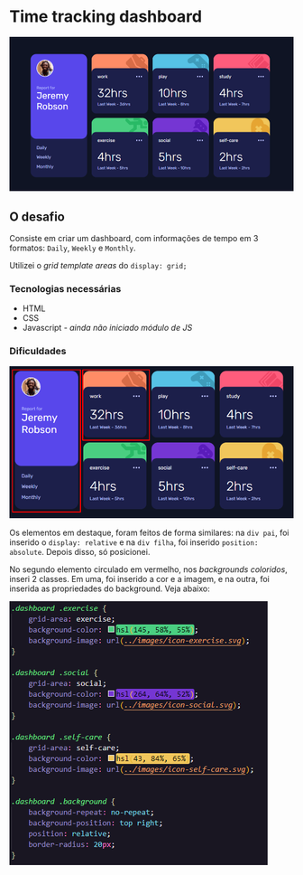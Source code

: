 # Time tracking dashboard

![Desafio pronto](./src/images/image-readme.png)

## O desafio

Consiste em criar um dashboard, com informações de tempo em 3 formatos: `Daily`, `Weekly` e `Monthly`.

Utilizei o *grid template areas* do `display: grid;`

### Tecnologias necessárias

- HTML
- CSS
- Javascript - *ainda não iniciado módulo de JS*

### Dificuldades

![Destaque da parte mais complicada de concluir](./src/images/image1-readme.png)

Os elementos em destaque, foram feitos de forma similares: na `div pai`, foi inserido o `display: relative` e na `div filha`, foi inserido `position: absolute`. Depois disso, só posicionei. 

No segundo elemento circulado em vermelho, nos *backgrounds coloridos*, inseri 2 classes. Em uma, foi inserido a cor e a imagem, e na outra, foi inserida as propriedades do background. Veja abaixo:

![propriedades css](./src/images/image2-readme.png)